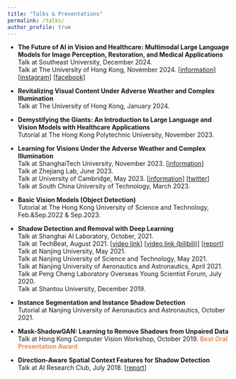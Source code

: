 ```yaml
---
title: "Talks & Presentations"
permalink: /talks/
author_profile: true
---
```


- **The Future of AI in Vision and Healthcare: Multimodal Large Language Models for Image Perception, Restoration, and Medical Applications**  
  Talk at Southeast University, December 2024.  
  Talk at The University of Hong Kong, November 2024. [[information](https://www.eee.hku.hk/events/20241128-5/)] [[instagram](https://www.instagram.com/p/DCk15O1TDbJ/)] [[facebook](https://www.facebook.com/photo?fbid=1106895734774123&set=a.515106177286418)]

- **Revitalizing Visual Content Under Adverse Weather and Complex Illumination**  
  Talk at The University of Hong Kong, January 2024.

- **Demystifying the Giants: An Introduction to Large Language and Vision Models with Healthcare Applications**  
  Tutorial at The Hong Kong Polytechnic University, November 2023.

- **Learning for Visions Under the Adverse Weather and Complex Illumination**  
  Talk at ShanghaiTech University, November 2023. [[information](https://sist.shanghaitech.edu.cn/2023/1110/c10970a1085597/page.htm)]  
  Talk at Zhejiang Lab, June 2023.  
  Talk at University of Cambridge, May 2023. [[information](https://talks.cam.ac.uk/talk/index/200158)] [[twitter](https://twitter.com/CamImaging/status/1657032715428831341?s=20)]  
  Talk at South China University of Technology, March 2023.

- **Basic Vision Models (Object Detection)**  
  Tutorial at The Hong Kong University of Science and Technology, Feb.&Sep.2022 & Sep.2023.

- **Shadow Detection and Removal with Deep Learning**  
  Talk at Shanghai AI Laboratory, October, 2021.  
  Talk at TechBeat, August 2021. [[video link](https://www.techbeat.net/talk-info?id=577)] [[video link (bilibili)](https://www.bilibili.com/video/av675112288)] [[report](https://zhuanlan.zhihu.com/p/405004052)]  
  Talk at Nanjing University, May 2021.  
  Talk at Nanjing University of Science and Technology, May 2021.  
  Talk at Nanjing University of Aeronautics and Astronautics, April 2021.  
  Talk at Peng Cheng Laboratory Overseas Young Scientist Forum, July 2020.  
  Talk at Shantou University, December 2019.

- **Instance Segmentation and Instance Shadow Detection**  
  Tutorial at Nanjing University of Aeronautics and Astronautics, October 2021.

- **Mask-ShadowGAN: Learning to Remove Shadows from Unpaired Data**  
  Talk at Hong Kong Computer Vision Workshop, October 2019. <span style="color:rgb(224,145,92)"><b>Best Oral Presentation Award</b></span>

- **Direction-Aware Spatial Context Features for Shadow Detection**  
  Talk at AI Research Club, July 2018. [[report](https://www.leiphone.com/news/201808/CbEQPq5usfUIPBpZ.html)]
